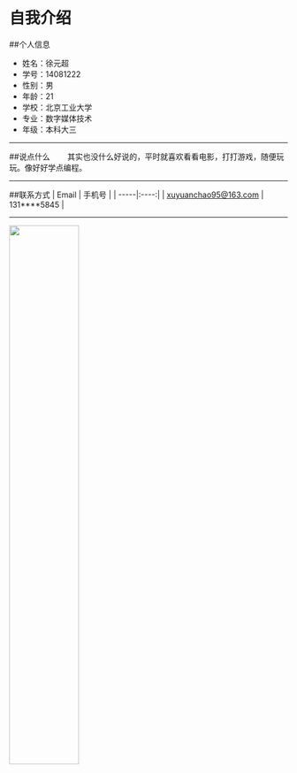 # 自我介绍
##个人信息
* 姓名：徐元超
* 学号：14081222
* 性别：男
* 年龄：21
* 学校：北京工业大学
* 专业：数字媒体技术
* 年级：本科大三

-----------------------------------
##说点什么
&#160; &#160; &#160; &#160;其实也没什么好说的，平时就喜欢看看电影，打打游戏，随便玩玩。像好好学点编程。

-----------------------------------
##联系方式
| Email | 手机号 |
| -----|:----:|
| [xuyuanchao95@163.com]()    | 131****5845    |

-----------------------------------
<img src="http://img1.juimg.com/151002/330725-15100205201173.jpg" width="50%" height="50%" />



